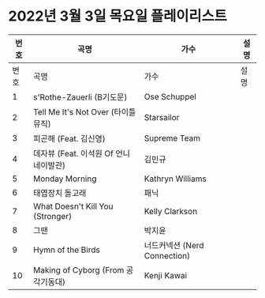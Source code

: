 # 2022년 3월 3일 목요일 플레이리스트

| 번호 | 곡명 | 가수 | 설명 |
|------|------|------|------|
| 번호 | 곡명 | 가수 | 설명 |
| 1 | s'Rothe-Zauerli (B기도문) | Ose Schuppel |  |
| 2 | Tell Me It's Not Over (타이틀 뮤직) | Starsailor |  |
| 3 | 피곤해 (Feat. 김신영) | Supreme Team |  |
| 4 | 데자뷰 (Feat. 이석원 Of 언니네이발관) | 김민규 |  |
| 5 | Monday Morning | Kathryn Williams |  |
| 6 | 태엽장치 돌고래 | 패닉 |  |
| 7 | What Doesn't Kill You (Stronger) | Kelly Clarkson |  |
| 8 | 그땐 | 박지윤 |  |
| 9 | Hymn of the Birds | 너드커넥션 (Nerd Connection) |  |
| 10 | Making of Cyborg (From 공각기동대) | Kenji Kawai |  |
